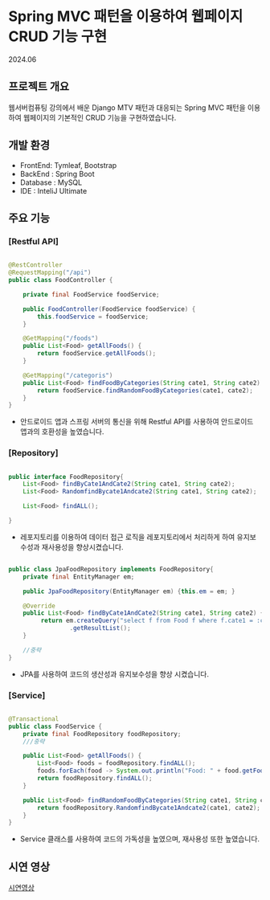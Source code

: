 # Spring MVC 패턴을 이용하여 웹페이지 CRUD 기능 구현

2024.06

## 프로젝트 개요

웹서버컴퓨팅 강의에서 배운 Django MTV 패턴과 대응되는 Spring MVC 패턴을 이용하여 웹페이지의 기본적인 CRUD 기능을 구현하였습니다.

## 개발 환경

+ FrontEnd: Tymleaf, Bootstrap
+ BackEnd : Spring Boot
+ Database : MySQL
+ IDE : InteliJ Ultimate

## 주요 기능

### [Restful API]

```java

@RestController
@RequestMapping("/api")
public class FoodController {

    private final FoodService foodService;

    public FoodController(FoodService foodService) {
        this.foodService = foodService;
    }

    @GetMapping("/foods")
    public List<Food> getAllFoods() {
        return foodService.getAllFoods();
    }

    @GetMapping("/categoris")
    public List<Food> findFoodByCategories(String cate1, String cate2) {
        return foodService.findRandomFoodByCategories(cate1, cate2);
    }
}

```

+ 안드로이드 앱과 스프링 서버의 통신을 위해 Restful API를 사용하여 안드로이드 앱과의 호환성을 높였습니다.
  

### [Repository]

```java

public interface FoodRepository{
    List<Food> findByCate1AndCate2(String cate1, String cate2);
    List<Food> RandomfindBycate1Andcate2(String cate1, String cate2);

    List<Food> findALL();

}

```

+ 레포지토리를 이용하여 데이터 접근 로직을 레포지토리에서 처리하게 하여 유지보수성과 재사용성을 향상시켰습니다.

```java

public class JpaFoodRepository implements FoodRepository{
    private final EntityManager em;

    public JpaFoodRepository(EntityManager em) {this.em = em; }

    @Override
    public List<Food> findByCate1AndCate2(String cate1, String cate2) {
         return em.createQuery("select f from Food f where f.cate1 = :cate1 AND f.cate2 = :cate2", Food.class)
                 .getResultList();
    }

    //중략
}
```

+ JPA를 사용하여 코드의 생산성과 유지보수성을 향상 시켰습니다.
  
### [Service]

```java

@Transactional
public class FoodService {
    private final FoodRepository foodRepository;
    ///중략

    public List<Food> getAllFoods() {
        List<Food> foods = foodRepository.findALL();
        foods.forEach(food -> System.out.println("Food: " + food.getFood() + ", Category1: " + food.getCate1() + ", Category2: " + food.getCate2()));
        return foodRepository.findALL();
    }

    public List<Food> findRandomFoodByCategories(String cate1, String cate2) {
        return foodRepository.RandomfindBycate1Andcate2(cate1, cate2);
    }
}

```

+ Service 클래스를 사용하여 코드의 가독성을 높였으며, 재사용성 또한 높였습니다.



## 시연 영상

[시연영상](https://www.youtube.com/watch?v=CxD3iMuHXOE)
